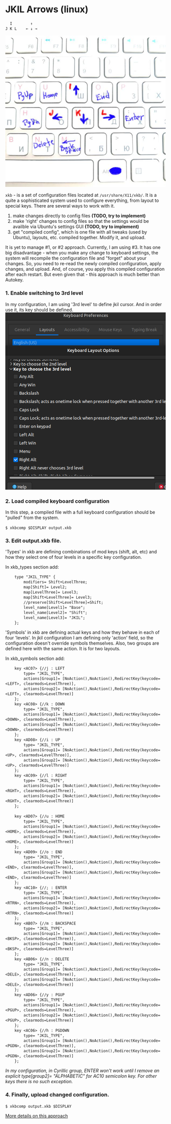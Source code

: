 
# JKIL Arrows (linux)

```
  I        ↑
J K L    ← ↓ →
```

![Image of JKIL](../../../images/jkil-keyboard.jpg)

`xkb` - is a set of configuration files located at `/usr/share/X11/xkb/`. It is a quite a sophisticated system used to configure everything, from layout to special keys.
There are several ways to work with it.

1. make changes directly to config files **(TODO, try to implement)**
2. make 'right' changes to config files so that the settings would be availble via Ubuntu's settings GUI  **(TODO, try to implement)**
3. get "compiled config", which is one file with all tweaks (used by Ubuntu), layouts, etc. compiled together. Modify it, and upload.

It is yet to manage #1, or #2 approach. Currently, I am using #3. It has one big disadvantage - when you make any change to keyboard settings, the system will recompile the configuration file and "forget" about your changes. So, you need to re-read the newly compiled configuration, apply changes, and upload. And, of course, you apply this compiled configuration after each restart.
But even given that - this approach is much better than Autokey.

### 1. Enable switching to 3rd level
In my configuration, I am using '3rd level' to define jkil cursor. And in order use it, its key should be defined.
![Image of setting](setting1.png)

### 2. Load compiled keyboard configuration
In this step, a compiled file with a full keyboard configuration should be "pulled" from the system.

`$ xkbcomp $DISPLAY output.xkb`

### 3. Edit output.xkb file.

'Types' in xkb are defining combinations of mod keys (shift, alt, etc) and how they select one of four levels in a specific key configuration.

In xkb_types section add:

```
    type "JKIL_TYPE" {
        modifiers= Shift+LevelThree;
        map[Shift]= Level2;
        map[LevelThree]= Level3;
        map[Shift+LevelThree]= Level3;
        //preserve[Shift+LevelThree]=Shift;
        level_name[Level1]= "Base";
        level_name[Level2]= "Shift";
        level_name[Level3]= "JKIL";
    };
```

'Symbols' in xkb are defining actual keys and how they behave in each of four 'levels'. In jkil configuration I am defining only 'action' field, so the configuration doesn't override symbols themselves.
Also, two groups are defined here with the same action. It is for two layouts.

In xkb_symbols section add:

```
    key <AC07> {//j : LEFT
        type= "JKIL_TYPE",
        actions[Group1]= [NoAction(),NoAction(),RedirectKey(keycode=<LEFT>, clearmods=LevelThree)],
        actions[Group2]= [NoAction(),NoAction(),RedirectKey(keycode=<LEFT>, clearmods=LevelThree)]
    };
    key <AC08> {//k : DOWN
        type= "JKIL_TYPE",
        actions[Group1]= [NoAction(),NoAction(),RedirectKey(keycode=<DOWN>, clearmods=LevelThree)],
        actions[Group2]= [NoAction(),NoAction(),RedirectKey(keycode=<DOWN>, clearmods=LevelThree)]
    };
    key <AD08> {//i : UP
        type= "JKIL_TYPE",
        actions[Group1]= [NoAction(),NoAction(),RedirectKey(keycode=<UP>, clearmods=LevelThree)],
        actions[Group2]= [NoAction(),NoAction(),RedirectKey(keycode=<UP>, clearmods=LevelThree)]
    };
    key <AC09> {//l : RIGHT
        type= "JKIL_TYPE",
        actions[Group1]= [NoAction(),NoAction(),RedirectKey(keycode=<RGHT>, clearmods=LevelThree)],
        actions[Group2]= [NoAction(),NoAction(),RedirectKey(keycode=<RGHT>, clearmods=LevelThree)]
    };

    key <AD07> {//u : HOME
        type= "JKIL_TYPE",
        actions[Group1]= [NoAction(),NoAction(),RedirectKey(keycode=<HOME>, clearmods=LevelThree)],
        actions[Group2]= [NoAction(),NoAction(),RedirectKey(keycode=<HOME>, clearmods=LevelThree)]
    };
    key <AD09> {//o : END
        type= "JKIL_TYPE",
        actions[Group1]= [NoAction(),NoAction(),RedirectKey(keycode=<END>, clearmods=LevelThree)],
        actions[Group2]= [NoAction(),NoAction(),RedirectKey(keycode=<END>, clearmods=LevelThree)]
    };
    key <AC10> {//; : ENTER
        type= "JKIL_TYPE",
        actions[Group1]= [NoAction(),NoAction(),RedirectKey(keycode=<RTRN>, clearmods=LevelThree)],
        actions[Group2]= [NoAction(),NoAction(),RedirectKey(keycode=<RTRN>, clearmods=LevelThree)]
    };
    key <AB07> {//m : BACKSPACE
        type= "JKIL_TYPE",
        actions[Group1]= [NoAction(),NoAction(),RedirectKey(keycode=<BKSP>, clearmods=LevelThree)],
        actions[Group2]= [NoAction(),NoAction(),RedirectKey(keycode=<BKSP>, clearmods=LevelThree)]
    };
    key <AB06> {//n : DELETE
        type= "JKIL_TYPE",
        actions[Group1]= [NoAction(),NoAction(),RedirectKey(keycode=<DELE>, clearmods=LevelThree)],
        actions[Group2]= [NoAction(),NoAction(),RedirectKey(keycode=<DELE>, clearmods=LevelThree)]
    };
    key <AD06> {//y : PGUP
        type= "JKIL_TYPE",
        actions[Group1]= [NoAction(),NoAction(),RedirectKey(keycode=<PGUP>, clearmods=LevelThree)],
        actions[Group2]= [NoAction(),NoAction(),RedirectKey(keycode=<PGUP>, clearmods=LevelThree)]
    };
    key <AC06> {//h : PGDOWN
        type= "JKIL_TYPE",
        actions[Group1]= [NoAction(),NoAction(),RedirectKey(keycode=<PGDN>, clearmods=LevelThree)],
        actions[Group2]= [NoAction(),NoAction(),RedirectKey(keycode=<PGDN>, clearmods=LevelThree)]
    };

```

*In my configuration, in Cyrillic group, ENTER won't work until I remove an explicit type[group2]= "ALPHABETIC" for AC10 semicolon key. For other keys there is no such exception.*

### 4. Finally, upload changed configuration.

`$ xkbcomp output.xkb $DISPLAY`

[More details on this approach](https://wiki.archlinux.org/title/X_keyboard_extension)





